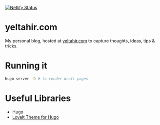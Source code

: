 
[![Netlify Status](https://api.netlify.com/api/v1/badges/1e2e5977-5b4a-4b70-a3b6-c5243e4ea773/deploy-status)](https://app.netlify.com/sites/jolly-cori-87fc4f/deploys)

# yeltahir.com
My personal blog, hosted at [yeltahir.com](https://yeltahir.com) to capture thoughts, ideas, tips & tricks.


# Running it

```bash
hugo server -D # to render draft pages
```

# Useful Libraries

- [Hugo](https://github.com/gohugoio/hugo)
- [LoveIt Theme for Hugo](https://github.com/dillonzq/LoveIt)